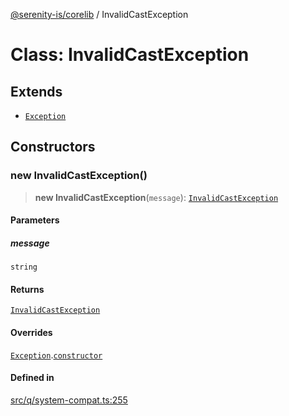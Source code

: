 [@serenity-is/corelib](../README.md) / InvalidCastException

# Class: InvalidCastException

## Extends

- [`Exception`](Exception.md)

## Constructors

### new InvalidCastException()

> **new InvalidCastException**(`message`): [`InvalidCastException`](InvalidCastException.md)

#### Parameters

##### message

`string`

#### Returns

[`InvalidCastException`](InvalidCastException.md)

#### Overrides

[`Exception`](Exception.md).[`constructor`](Exception.md#constructors)

#### Defined in

[src/q/system-compat.ts:255](https://github.com/serenity-is/serenity/blob/master/packages/corelib/src/q/system-compat.ts#L255)
